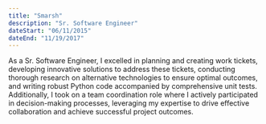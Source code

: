 ```yaml
---
title: "Smarsh"
description: "Sr. Software Engineer"
dateStart: "06/11/2015"
dateEnd: "11/19/2017"
---
```


As a Sr. Software Engineer, I excelled in planning and creating work tickets, developing innovative solutions to address these tickets, conducting thorough research on alternative technologies to ensure optimal outcomes, and writing robust Python code accompanied by comprehensive unit tests. Additionally, I took on a team coordination role where I actively participated in decision-making processes, leveraging my expertise to drive effective collaboration and achieve successful project outcomes.